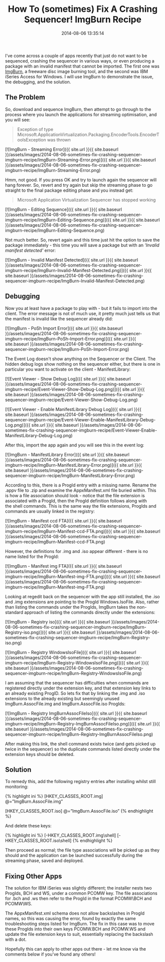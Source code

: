 ﻿---
title: How To (sometimes) Fix A Crashing Sequencer! ImgBurn Recipe
slug: how-to-sometimes-fix-a-crashing-sequencer
excerpt: How to fix a sequencer crashed caused by badly handled file extension / ProgID registrations.
date: '2014-08-06 13:35:14'
redirect_from: /2014/08/sometimes-fix-crashing-sequencer-imgburn-recipe/
layout: single
classes: wide
categories:
  - App-V
tags:
  - App-V
---

I've come across a couple of apps recently that just do not want to be sequenced, crashing the sequencer in various ways, or even producing a package with an invalid manifest that cannot be imported. The first one was [ImgBurn](http://www.imgburn.com/ "ImgBurn"), a freeware disc image burning tool, and the second was IBM iSeries Access for Windows. I will use ImgBurn to demonstrate the issue, the debugging, and the solution.

## The Problem

So, download and sequence ImgBurn, then attempt to go through to the process where you launch the applications for streaming optimisation, and you will see:

> Exception of type Microsoft.ApplicationVirtualization.Packaging.EncoderTools.EncoderToolsException was thrown

[![ImgBurn - Streaming Error]({{ site.url }}{{ site.baseurl }}/assets/images/2014-08-06-sometimes-fix-crashing-sequencer-imgburn-recipe/ImgBurn-Streaming-Error.png)]({{ site.url }}{{ site.baseurl }}/assets/images/2014-08-06-sometimes-fix-crashing-sequencer-imgburn-recipe/ImgBurn-Streaming-Error.png)

Hmm, not good. If you press OK and try to launch again the sequencer will hang forever. So, revert and try again but skip the streaming phase to go straight to the final package editing phase and you instead get:

> Microsoft Application Virtualization Sequencer has stopped working

[![ImgBurn - Editing Sequence]({{ site.url }}{{ site.baseurl }}/assets/images/2014-08-06-sometimes-fix-crashing-sequencer-imgburn-recipe/ImgBurn-Editing-Sequence.png)]({{ site.url }}{{ site.baseurl }}/assets/images/2014-08-06-sometimes-fix-crashing-sequencer-imgburn-recipe/ImgBurn-Editing-Sequence.png)

Not much better. So, revert again and this time just hit the option to save the package immediately - this time you will save a package but with an *'Invalid manifest detected'* error:

[![ImgBurn - Invalid Manifest Detected]({{ site.url }}{{ site.baseurl }}/assets/images/2014-08-06-sometimes-fix-crashing-sequencer-imgburn-recipe/ImgBurn-Invalid-Manifest-Detected.png)]({{ site.url }}{{ site.baseurl }}/assets/images/2014-08-06-sometimes-fix-crashing-sequencer-imgburn-recipe/ImgBurn-Invalid-Manifest-Detected.png)

## Debugging

Now you at least have a package to play with - but it fails to import into the client. The error message is not of much use, it pretty much just tells us that the manifest is invalid like the sequencer already did:

[![ImgBurn - PoSh Import Error]({{ site.url }}{{ site.baseurl }}/assets/images/2014-08-06-sometimes-fix-crashing-sequencer-imgburn-recipe/ImgBurn-PoSh-Import-Error.png)]({{ site.url }}{{ site.baseurl }}/assets/images/2014-08-06-sometimes-fix-crashing-sequencer-imgburn-recipe/ImgBurn-PoSh-Import-Error.png)

The Event Log doesn't show anything on the Sequencer or the Client. The hidden debug logs show nothing on the sequencer either, but there is one in particular you want to activate on the client - ManifestLibrary:

[![Event Viewer - Show Debug Log]({{ site.url }}{{ site.baseurl }}/assets/images/2014-08-06-sometimes-fix-crashing-sequencer-imgburn-recipe/Event-Viewer-Show-Debug-Log.png)]({{ site.url }}{{ site.baseurl }}/assets/images/2014-08-06-sometimes-fix-crashing-sequencer-imgburn-recipe/Event-Viewer-Show-Debug-Log.png)

[![Event Viewer - Enable ManifestLibrary Debug Log]({{ site.url }}{{ site.baseurl }}/assets/images/2014-08-06-sometimes-fix-crashing-sequencer-imgburn-recipe/Event-Viewer-Enable-ManifestLibrary-Debug-Log.png)]({{ site.url }}{{ site.baseurl }}/assets/images/2014-08-06-sometimes-fix-crashing-sequencer-imgburn-recipe/Event-Viewer-Enable-ManifestLibrary-Debug-Log.png)

After this, import the app again and you will see this in the event log:

[![ImgBurn - ManifestLibrary Error]({{ site.url }}{{ site.baseurl }}/assets/images/2014-08-06-sometimes-fix-crashing-sequencer-imgburn-recipe/ImgBurn-ManifestLibrary-Error.png)]({{ site.url }}{{ site.baseurl }}/assets/images/2014-08-06-sometimes-fix-crashing-sequencer-imgburn-recipe/ImgBurn-ManifestLibrary-Error.png)

According to this, there is a ProgId entry with a missing name. Rename the .appv file to .zip and examine the AppxManifest.xml file buried within. This is how a file association should look - notice that the file extension is associated with a ProgId, then the ProgId definition follows along with the shell commands. This is the same way the file extensions, ProgIds and commands are usually linked in the registry:

[![ImgBurn - Manifest ccd FTA]({{ site.url }}{{ site.baseurl }}/assets/images/2014-08-06-sometimes-fix-crashing-sequencer-imgburn-recipe/ImgBurn-Manifest-ccd-FTA.png)]({{ site.url }}{{ site.baseurl }}/assets/images/2014-08-06-sometimes-fix-crashing-sequencer-imgburn-recipe/ImgBurn-Manifest-ccd-FTA.png)

However, the definitions for .img and .iso appear different - there is no name listed for the ProgId:

[![ImgBurn - Manifest img FTA]({{ site.url }}{{ site.baseurl }}/assets/images/2014-08-06-sometimes-fix-crashing-sequencer-imgburn-recipe/ImgBurn-Manifest-img-FTA.png)]({{ site.url }}{{ site.baseurl }}/assets/images/2014-08-06-sometimes-fix-crashing-sequencer-imgburn-recipe/ImgBurn-Manifest-img-FTA.png)

Looking at regedit back on the sequencer with the app still installed, the .iso and .img extensions are pointing to the ProgId Windows.IsoFile. Also, rather than listing the commands under the ProgIds, ImgBurn takes the non-standard approach of listing the commands directly under the extensions:

[![ImgBurn - Registry iso]({{ site.url }}{{ site.baseurl }}/assets/images/2014-08-06-sometimes-fix-crashing-sequencer-imgburn-recipe/ImgBurn-Registry-iso.png)]({{ site.url }}{{ site.baseurl }}/assets/images/2014-08-06-sometimes-fix-crashing-sequencer-imgburn-recipe/ImgBurn-Registry-iso.png)

[![ImgBurn - Registry WindowsIsoFile]({{ site.url }}{{ site.baseurl }}/assets/images/2014-08-06-sometimes-fix-crashing-sequencer-imgburn-recipe/ImgBurn-Registry-WindowsIsoFile.png)]({{ site.url }}{{ site.baseurl }}/assets/images/2014-08-06-sometimes-fix-crashing-sequencer-imgburn-recipe/ImgBurn-Registry-WindowsIsoFile.png)

I am assuming that the sequencer has difficulties when commands are registered directly under the extension key, and that extension key links to an already existing ProgID. So lets fix that by linking the .img and .iso extensions to the already existing but seemingly unused ImgBurn.AssocFile.img and ImgBurn.AssocFile.iso ProgIds:

[![ImgBurn - Registry ImgBurnAssocFileIso]({{ site.url }}{{ site.baseurl }}/assets/images/2014-08-06-sometimes-fix-crashing-sequencer-imgburn-recipe/ImgBurn-Registry-ImgBurnAssocFileIso.png)]({{ site.url }}{{ site.baseurl }}/assets/images/2014-08-06-sometimes-fix-crashing-sequencer-imgburn-recipe/ImgBurn-Registry-ImgBurnAssocFileIso.png)

After making this link, the shell command exists twice (and gets picked up twice in the sequencer) so the duplicate commands listed directly under the extension keys should be deleted.

## Solution

To remedy this, add the following registry entries after installing whilst still monitoring:

{% highlight ini %}
[HKEY_CLASSES_ROOT\.img]
@=”ImgBurn.AssocFile.img”

[HKEY_CLASSES_ROOT\.iso]
@=”ImgBurn.AssocFile.iso”
{% endhighlight %}

And delete these keys:

{% highlight ini %}
[-HKEY_CLASSES_ROOT\.img\shell]
[-HKEY_CLASSES_ROOT\.iso\shell]
{% endhighlight %}

Then proceed as normal; the file type associations will be picked up as they should and the application can be launched successfully during the streaming phase, saved and deployed.

## Fixing Other Apps

The solution for IBM iSeries was slightly different; the installer nests two ProgIds, BCH and WS, under a common PCOMW key. The file associations for .bch and .ws then refer to the ProgId in the format PCOMW\BCH and PCOMW\WS.

The AppxManifest.xml schema does not allow backslashes in ProgId names, so this was causing the error, found by exactly the same troubleshooting steps listed for ImgBurn. The fix in this case was to move these ProgIds into their own keys PCOMW.BCH and PCOMW.WS and update the file extension keys to suit, essentially replacing the backslash with a dot.

Hopefully this can apply to other apps out there - let me know via the comments below if you've found any others!